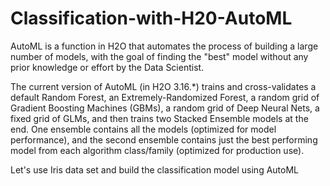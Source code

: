 # Classification-with-H20-AutoML

AutoML is a function in H2O that automates the process of building a large number of models, with the goal of finding the "best" model without any prior knowledge or effort by the Data Scientist.

The current version of AutoML (in H2O 3.16.*) trains and cross-validates a default Random Forest, an Extremely-Randomized Forest, a random grid of Gradient Boosting Machines (GBMs), a random grid of Deep Neural Nets, a fixed grid of GLMs, and then trains two Stacked Ensemble models at the end. One ensemble contains all the models (optimized for model performance), and the second ensemble contains just the best performing model from each algorithm class/family (optimized for production use).

Let's use Iris data set and build the classification model using AutoML



